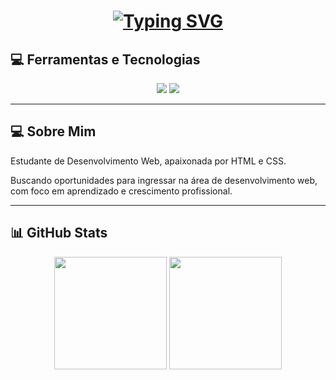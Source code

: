 <h1 align="center">
  <a href="https://git.io/typing-svg">
    <img src="https://readme-typing-svg.herokuapp.com?font=Fira+Code&pause=1000&random=false&width=435&lines=Ea%C3%AD+blz%3F+Sou+a+Ana+Caroline,+estudante+de+Desenvolvimento+Web." alt="Typing SVG" />
  </a>
</h1>

<h2> 💻 Ferramentas e Tecnologias </h2>
<div align="center">

  <!-- Linguagens -->
  <img src="https://img.shields.io/badge/HTML5-E34F26?style=for-the-badge&logo=html5&logoColor=white" />
  <img src="https://img.shields.io/badge/CSS3-1572B6?style=for-the-badge&logo=css3&logoColor=white" />
  
</div>

---

<h2> 💻 Sobre Mim </h2>

<p>Estudante de Desenvolvimento Web, apaixonada por HTML e CSS.</p>
<p>Buscando oportunidades para ingressar na área de desenvolvimento web, com foco em aprendizado e crescimento profissional.</p>

---

## 📊 GitHub Stats

<div align="center">
  <img height="180em" src="https://github-readme-stats.vercel.app/api?username=SEU_USERNAME_AQUI&show_icons=true&theme=dracula" />
  <img height="180em" src="https://github-readme-stats.vercel.app/api/top-langs/?username=SEU_USERNAME_AQUI&layout=compact&langs_count=5&theme=dracula" />
</div>

